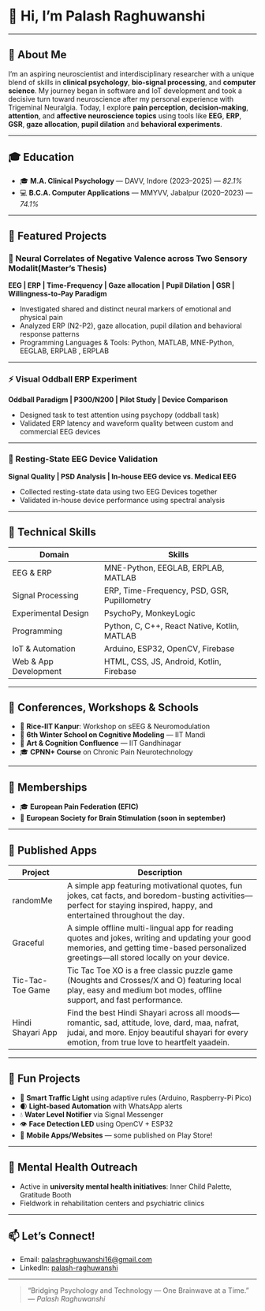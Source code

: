 # 👋 Hi, I’m Palash Raghuwanshi

---

## 🧠 About Me

I’m an aspiring neuroscientist and interdisciplinary researcher with a unique blend of skills in **clinical psychology**, **bio-signal processing**, and **computer science**. My journey began in software and IoT development and took a decisive turn toward neuroscience after my personal experience with Trigeminal Neuralgia. Today, I explore **pain perception**, **decision-making**, **attention**, and **affective neuroscience topics** using tools like **EEG**, **ERP**, **GSR**, **gaze allocation**, **pupil dilation** and **behavioral experiments**.

---

## 🎓 Education

- 🎓 **M.A. Clinical Psychology** — DAVV, Indore (2023–2025) — *82.1%*  
- 💻 **B.C.A. Computer Applications** — MMYVV, Jabalpur (2020–2023) — *74.1%*

---

## 🧪 Featured Projects

### 🧠 Neural Correlates of Negative Valence across Two Sensory Modalit(Master’s Thesis)
**EEG | ERP | Time-Frequency | Gaze allocation | Pupil Dilation | GSR | Willingness-to-Pay Paradigm**  

- Investigated shared and distinct neural markers of emotional and physical pain
- Analyzed ERP (N2-P2), gaze allocation, pupil dilation and behavioral response patterns
- Programming Languages & Tools: Python, MATLAB, MNE-Python, EEGLAB, ERPLAB , ERPLAB

---

### ⚡ Visual Oddball ERP Experiment
**Oddball Paradigm | P300/N200 | Pilot Study | Device Comparison**  

- Designed task to test attention using psychopy (oddball task)
- Validated ERP latency and waveform quality between custom and commercial EEG devices

---

### 🧘 Resting-State EEG Device Validation
**Signal Quality | PSD Analysis | In-house EEG device vs. Medical EEG**  


- Collected resting-state data using two EEG Devices together
- Validated in-house device performance using spectral analysis

---

## 🧰 Technical Skills

| Domain                  | Skills                                     |
|------------------------|----------------------------------------------------|
| EEG & ERP              | MNE-Python, EEGLAB, ERPLAB, MATLAB                 |
| Signal Processing      | ERP, Time-Frequency, PSD, GSR, Pupillometry                   |
| Experimental Design    | PsychoPy, MonkeyLogic                              |
| Programming            | Python, C, C++, React Native, Kotlin, MATLAB               |
| IoT & Automation       | Arduino, ESP32, OpenCV, Firebase                   |
| Web & App Development  | HTML, CSS, JS, Android, Kotlin, Firebase |

---

## 🧠 Conferences, Workshops & Schools

- 🧬 **Rice-IIT Kanpur**: Workshop on sEEG & Neuromodulation  
- 🧠 **6th Winter School on Cognitive Modeling** — IIT Mandi  
- 🎨 **Art & Cognition Confluence** — IIT Gandhinagar  
- 🎓 **CPNN+ Course** on Chronic Pain Neurotechnology

---

## 🔗 Memberships

- 🎓 **European Pain Federation (EFIC)**  
- 🧠 **European Society for Brain Stimulation (soon in september)**

---

## 💼 Published Apps

| Project | Description |
|--------|------------- |
| randomMe | A simple app featuring motivational quotes, fun jokes, cat facts, and boredom-busting activities—perfect for staying inspired, happy, and entertained throughout the day. |  
| Graceful | A simple offline multi-lingual app for reading quotes and jokes, writing and updating your good memories, and getting time-based personalized greetings—all stored locally on your device.|
| Tic-Tac-Toe Game | Tic Tac Toe XO is a free classic puzzle game (Noughts and Crosses/X and O) featuring local play, easy and medium bot modes, offline support, and fast performance.|
| Hindi Shayari App| Find the best Hindi Shayari across all moods—romantic, sad, attitude, love, dard, maa, nafrat, judai, and more. Enjoy beautiful shayari for every emotion, from true love to heartfelt yaadein. |


---

## 🧩 Fun Projects

- 🧠 **Smart Traffic Light** using adaptive rules (Arduino, Raspberry-Pi Pico)
- 🌒 **Light-based Automation** with WhatsApp alerts
- 💧 **Water Level Notifier** via Signal Messenger
- 👁 **Face Detection LED** using OpenCV + ESP32
- 📱 **Mobile Apps/Websites** — some published on Play Store!

---

## 🧘 Mental Health Outreach

- Active in **university mental health initiatives**: Inner Child Palette, Gratitude Booth
- Fieldwork in rehabilitation centers and psychiatric clinics

---

## 📫 Let’s Connect!

- Email: [palashraghuwanshi16@gmail.com](mailto:palashraghuwanshi16@gmail.com)  
- LinkedIn: [palash-raghuwanshi](https://www.linkedin.com/in/palash-raghuwanshi-520412109/)  

---

> “Bridging Psychology and Technology — One Brainwave at a Time.”  
> — *Palash Raghuwanshi*

